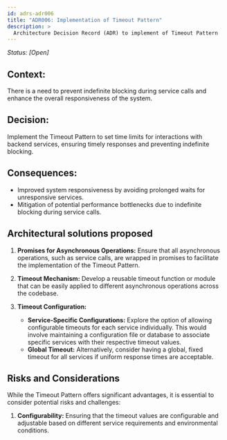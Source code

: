 ```yaml
---
id: adrs-adr006
title: "ADR006: Implementation of Timeout Pattern"
description: >
  Architecture Decision Record (ADR) to implement of Timeout Pattern
---
```


*Status: [Open]*

## Context:

There is a need to prevent indefinite blocking during service calls and enhance the overall responsiveness of the system.

## Decision:

Implement the Timeout Pattern to set time limits for interactions with backend services, ensuring timely responses and preventing indefinite blocking.

## Consequences:

* Improved system responsiveness by avoiding prolonged waits for unresponsive services.
* Mitigation of potential performance bottlenecks due to indefinite blocking during service calls.
  
## Architectural solutions proposed

1. **Promises for Asynchronous Operations:** Ensure that all asynchronous operations, such as service calls, are wrapped in promises to facilitate the implementation of the Timeout Pattern.

2. **Timeout Mechanism:** Develop a reusable timeout function or module that can be easily applied to different asynchronous operations across the codebase.

3. **Timeout Configuration:**
    - **Service-Specific Configurations:** Explore the option of allowing configurable timeouts for each service individually. This would involve maintaining a configuration file or database to associate specific services with their respective timeout values.
    - **Global Timeout:** Alternatively, consider having a global, fixed timeout for all services if uniform response times are acceptable.

## Risks and Considerations
While the Timeout Pattern offers significant advantages, it is essential to consider potential risks and challenges:

1. **Configurability:** Ensuring that the timeout values are configurable and adjustable based on different service requirements and environmental conditions.

